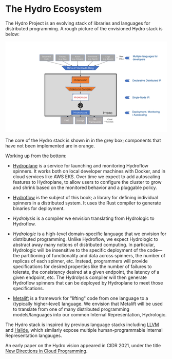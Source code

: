 # The Hydro Ecosystem
The Hydro Project is an evolving stack of libraries and languages for distributed programming.
A rough picture of the envisioned Hydro stack is below:

![Hydro Stack](./img/hydro_stack.png)

The core of the Hydro stack is shown in in the grey box; components that have not been implemented are in orange. 

Working up from the bottom:

- [Hydroplane](https://github.com/hydro-project/hydroplane) is a service for launching and monitoring Hydroflow spinners. It works both on local developer machines with Docker, and in cloud services like AWS EKS. Over time we expect to add autoscaling features to Hydroplane, to allow users to configure the cluster to grow and shrink based on the monitored behavior and a pluggable policy.

- [Hydroflow](https://github.com/hydro-project/hydroplane) is the subject of this book; a library for defining individual spinners in a distributed system. It uses the Rust compiler to generate binaries for deployment.

- *Hydrolysis* is a compiler we envision translating from Hydrologic to Hydroflow.

- *Hydrologic* is a high-level domain-specific language that we envision for distributed programming. Unlike Hydroflow, we expect Hydrologic to abstract away many notions of distributed computing. In particular, Hydrologic will be insensitive to the specific deployment of the code—the partitioning of functionality and data across spinners, the number of replicas of each spinner, etc. Instead, programmers will provide specifications for desired properties like the number of failures to tolerate, the consistency desired at a given endpoint, the latency of a given endpoint, etc. The Hydrolysis compiler will then generate Hydroflow spinners that can be deployed by Hydroplane to meet those specifications.

- [Metalift](https://github.com/metalift/metalift) is a framework for "lifting" code from one language to a (typically higher-level) language. We envision that Metalift will be used to translate from one of many distributed programming models/languages into our common Internal Representation, Hydrologic.

The Hydro stack is inspired by previous language stacks including [LLVM](https://llvm.org) and [Halide](https://halide-lang.org), which similarly expose multiple human-programmable Internal Representation langauges.

An early paper on the Hydro vision appeared in CIDR 2021, under the title [New Directions in Cloud Programming](https://www.cidrdb.org/cidr2021/papers/cidr2021_paper16.pdf).